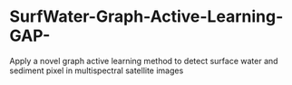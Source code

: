 # SurfWater-Graph-Active-Learning-GAP-
Apply a novel graph active learning method to detect surface water and sediment pixel in multispectral satellite images
